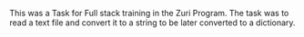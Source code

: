 This was a Task for Full stack training in the Zuri Program.
The task was to read a text file and convert it to a string to be later converted to a dictionary.
